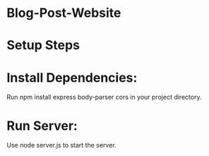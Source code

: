 # Blog-Post-Website
# Setup Steps
# Install Dependencies: 
Run npm install express body-parser cors in your project directory.
# Run Server: 
Use node server.js to start the server.
